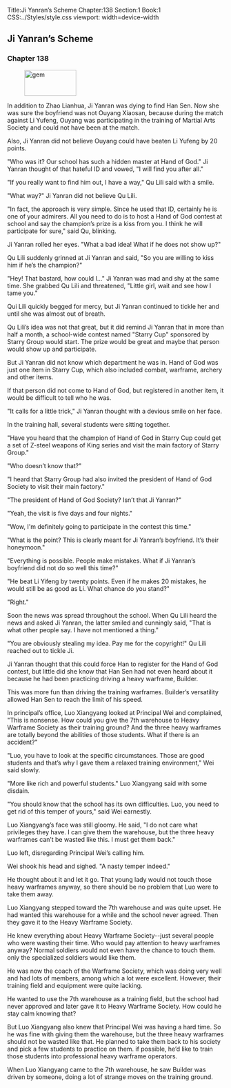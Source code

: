 Title:Ji Yanran’s Scheme 
Chapter:138 
Section:1 
Book:1 
CSS:../Styles/style.css 
viewport: width=device-width
  
## Ji Yanran’s Scheme
### Chapter 138
  
<figure>
	<img src="../Images/gem.gif" alt="gem" id="gem" width="120" height="60" />
</figure>
  

  
In addition to Zhao Lianhua, Ji Yanran was dying to find Han Sen. Now she was sure the boyfriend was not Ouyang Xiaosan, because during the match against Li Yufeng, Ouyang was participating in the training of Martial Arts Society and could not have been at the match.

Also, Ji Yanran did not believe Ouyang could have beaten Li Yufeng by 20 points.

"Who was it? Our school has such a hidden master at Hand of God." Ji Yanran thought of that hateful ID and vowed, "I will find you after all."

"If you really want to find him out, I have a way," Qu Lili said with a smile.

"What way?" Ji Yanran did not believe Qu Lili.

"In fact, the approach is very simple. Since he used that ID, certainly he is one of your admirers. All you need to do is to host a Hand of God contest at school and say the champion’s prize is a kiss from you. I think he will participate for sure," said Qu, blinking.

Ji Yanran rolled her eyes. "What a bad idea! What if he does not show up?"

Qu Lili suddenly grinned at Ji Yanran and said, "So you are willing to kiss him if he’s the champion?"

"Hey! That bastard, how could I..." Ji Yanran was mad and shy at the same time. She grabbed Qu Lili and threatened, "Little girl, wait and see how I tame you."

Qui Lili quickly begged for mercy, but Ji Yanran continued to tickle her and until she was almost out of breath.

Qu Lili’s idea was not that great, but it did remind Ji Yanran that in more than half a month, a school-wide contest named "Starry Cup" sponsored by Starry Group would start. The prize would be great and maybe that person would show up and participate.

But Ji Yanran did not know which department he was in. Hand of God was just one item in Starry Cup, which also included combat, warframe, archery and other items.

If that person did not come to Hand of God, but registered in another item, it would be difficult to tell who he was.

"It calls for a little trick," Ji Yanran thought with a devious smile on her face.

In the training hall, several students were sitting together.

"Have you heard that the champion of Hand of God in Starry Cup could get a set of Z-steel weapons of King series and visit the main factory of Starry Group."

"Who doesn’t know that?"

"I heard that Starry Group had also invited the president of Hand of God Society to visit their main factory."

"The president of Hand of God Society? Isn’t that Ji Yanran?"

"Yeah, the visit is five days and four nights."

"Wow, I'm definitely going to participate in the contest this time."

"What is the point? This is clearly meant for Ji Yanran’s boyfriend. It’s their honeymoon."

"Everything is possible. People make mistakes. What if Ji Yanran’s boyfriend did not do so well this time?"

"He beat Li Yifeng by twenty points. Even if he makes 20 mistakes, he would still be as good as Li. What chance do you stand?"

"Right."

Soon the news was spread throughout the school. When Qu Lili heard the news and asked Ji Yanran, the latter smiled and cunningly said, "That is what other people say. I have not mentioned a thing."

"You are obviously stealing my idea. Pay me for the copyright!" Qu Lili reached out to tickle Ji.

Ji Yanran thought that this could force Han to register for the Hand of God contest, but little did she know that Han Sen had not even heard about it because he had been practicing driving a heavy warframe, Builder.

This was more fun than driving the training warframes. Builder’s versatility allowed Han Sen to reach the limit of his speed.

In principal’s office, Luo Xiangyang looked at Principal Wei and complained, "This is nonsense. How could you give the 7th warehouse to Heavy Warframe Society as their training ground? And the three heavy warframes are totally beyond the abilities of those students. What if there is an accident?"

"Luo, you have to look at the specific circumstances. Those are good students and that’s why I gave them a relaxed training environment," Wei said slowly.

"More like rich and powerful students." Luo Xiangyang said with some disdain.

"You should know that the school has its own difficulties. Luo, you need to get rid of this temper of yours," said Wei earnestly.

Luo Xiangyang’s face was still gloomy. He said, "I do not care what privileges they have. I can give them the warehouse, but the three heavy warframes can’t be wasted like this. I must get them back."

Luo left, disregarding Principal Wei’s calling him.

Wei shook his head and sighed. "A nasty temper indeed."

He thought about it and let it go. That young lady would not touch those heavy warframes anyway, so there should be no problem that Luo were to take them away.

Luo Xiangyang stepped toward the 7th warehouse and was quite upset. He had wanted this warehouse for a while and the school never agreed. Then they gave it to the Heavy Warframe Society.

He knew everything about Heavy Warframe Society--just several people who were wasting their time. Who would pay attention to heavy warframes anyway? Normal soldiers would not even have the chance to touch them. only the specialized soldiers would like them.

He was now the coach of the Warframe Society, which was doing very well and had lots of members, among which a lot were excellent. However, their training field and equipment were quite lacking.

He wanted to use the 7th warehouse as a training field, but the school had never approved and later gave it to Heavy Warframe Society. How could he stay calm knowing that?

But Luo Xiangyang also knew that Principal Wei was having a hard time. So he was fine with giving them the warehouse, but the three heavy warframes should not be wasted like that. He planned to take them back to his society and pick a few students to practice on them. if possible, he’d like to train those students into professional heavy warframe operators.

When Luo Xiangyang came to the 7th warehouse, he saw Builder was driven by someone, doing a lot of strange moves on the training ground.